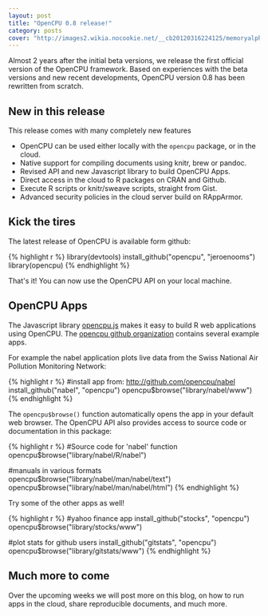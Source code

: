 ```yaml
---
layout: post
title: "OpenCPU 0.8 release!"
category: posts
cover: "http://images2.wikia.nocookie.net/__cb20120316224125/memoryalpha/en/images/6/6b/Earth_Spacedock,_2293.jpg"
---
```


Almost 2 years after the initial beta versions, we release the first official version of the OpenCPU framework. 
Based on experiences with the beta versions and new recent developments, OpenCPU version 0.8 has been rewritten from scratch.

## New in this release

This release comes with many completely new features

- OpenCPU can be used either locally with the `opencpu` package, or in the cloud.
- Native support for compiling documents using knitr, brew or pandoc.
- Revised API and new Javascript library to build OpenCPU Apps.
- Direct access in the cloud to R packages on CRAN and Github.
- Execute R scripts or knitr/sweave scripts, straight from Gist.
- Advanced security policies in the cloud server build on RAppArmor.

## Kick the tires

The latest release of OpenCPU is available form github:

{% highlight r %}
library(devtools)
install_github("opencpu", "jeroenooms")
library(opencpu)
{% endhighlight %}
    
That's it! You can now use the OpenCPU API on your local machine. 

## OpenCPU Apps

The Javascript library [opencpu.js](http://github.com/jeroenooms/opencpu.js) makes it easy to build R web applications
using OpenCPU. The [opencpu github organization](http://github.com/opencpu) contains several example apps. 

For example the nabel application plots live data from the Swiss National Air Pollution Monitoring Network:   

{% highlight r %}
#install app from: http://github.com/opencpu/nabel
install_github("nabel", "opencpu")
opencpu$browse("library/nabel/www")
{% endhighlight %}    
    
The `opencpu$browse()` function automatically opens the app in your default web browser. 
The OpenCPU API also provides access to source code or documentation in this package:

{% highlight r %}
#Source code for 'nabel' function
opencpu$browse("library/nabel/R/nabel")

#manuals in various formats
opencpu$browse("library/nabel/man/nabel/text")
opencpu$browse("library/nabel/man/nabel/html")
{% endhighlight %}
    
Try some of the other apps as well!

{% highlight r %}
#yahoo finance app
install_github("stocks", "opencpu")
opencpu$browse("library/stocks/www")

#plot stats for github users
install_github("gitstats", "opencpu")
opencpu$browse("library/gitstats/www")
{% endhighlight %}
      
## Much more to come

Over the upcoming weeks we will post more on this blog, on how to run apps in the cloud, share reproducible documents, and much more.


    


